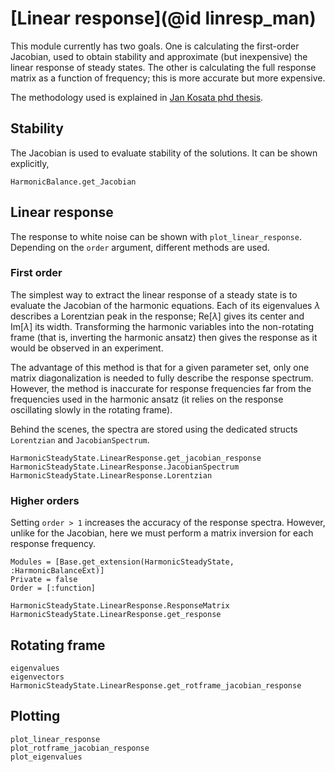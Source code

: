 # [Linear response](@id linresp_man)

This module currently has two goals. One is calculating the first-order Jacobian, used to obtain stability and approximate (but inexpensive) the linear response of steady states. The other is calculating the full response matrix as a function of frequency; this is more accurate but more expensive.

The methodology used is explained in [Jan Kosata phd thesis](https://www.doi.org/10.3929/ethz-b-000589190).

## Stability

The Jacobian is used to evaluate stability of the solutions. It can be shown explicitly,

```@docs; canonical=false
HarmonicBalance.get_Jacobian
```

## Linear response

The response to white noise can be shown with `plot_linear_response`. Depending on the `order` argument, different methods are used.

### First order

The simplest way to extract the linear response of a steady state is to evaluate the Jacobian of the harmonic equations. Each of its eigenvalues $\lambda$ describes a Lorentzian peak in the response; $\text{Re}[\lambda]$ gives its center and $\text{Im}[\lambda]$ its width. Transforming the harmonic variables into the non-rotating frame (that is, inverting the harmonic ansatz) then gives the response as it would be observed in an experiment.

The advantage of this method is that for a given parameter set, only one matrix diagonalization is needed to fully describe the response spectrum. However, the method is inaccurate for response frequencies far from the frequencies used in the harmonic ansatz (it relies on the response oscillating slowly in the rotating frame).

Behind the scenes, the spectra are stored using the dedicated structs `Lorentzian` and `JacobianSpectrum`.

```@docs; canonical=false
HarmonicSteadyState.LinearResponse.get_jacobian_response
HarmonicSteadyState.LinearResponse.JacobianSpectrum
HarmonicSteadyState.LinearResponse.Lorentzian
```

### Higher orders

Setting `order > 1` increases the accuracy of the response spectra. However, unlike for the Jacobian, here we must perform a matrix inversion for each response frequency.  

```@autodocs; canonical=false
Modules = [Base.get_extension(HarmonicSteadyState, :HarmonicBalanceExt)]
Private = false
Order = [:function]
```

```@docs; canonical=false
HarmonicSteadyState.LinearResponse.ResponseMatrix
HarmonicSteadyState.LinearResponse.get_response
```

## Rotating frame

```@docs; canonical=false
eigenvalues
eigenvectors
HarmonicSteadyState.LinearResponse.get_rotframe_jacobian_response
```

## Plotting

```@docs; canonical=false
plot_linear_response
plot_rotframe_jacobian_response
plot_eigenvalues
```
